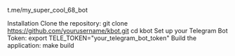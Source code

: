 t.me/my_super_cool_68_bot



Installation
Clone the repository:
git clone https://github.com/yourusername/kbot.git
cd kbot
Set up your Telegram Bot Token:
export TELE_TOKEN="your_telegram_bot_token"
Build the application:
make build

